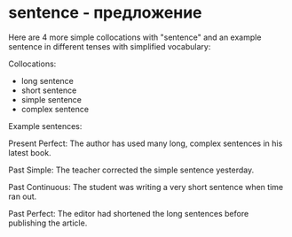 # sentence - предложение




Here are 4 more simple collocations with "sentence" and an example sentence in different tenses with simplified vocabulary:

Collocations:

- long sentence
- short sentence
- simple sentence
- complex sentence

Example sentences:

Present Perfect: The author has used many long, complex sentences in his latest book.

Past Simple: The teacher corrected the simple sentence yesterday.

Past Continuous: The student was writing a very short sentence when time ran out.

Past Perfect: The editor had shortened the long sentences before publishing the article.